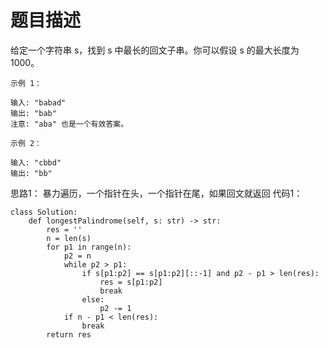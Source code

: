 # 题目描述
给定一个字符串 s，找到 s 中最长的回文子串。你可以假设 s 的最大长度为 1000。
```
示例 1：

输入: "babad"
输出: "bab"
注意: "aba" 也是一个有效答案。

示例 2：

输入: "cbbd"
输出: "bb"
```
思路1：
暴力遍历，一个指针在头，一个指针在尾，如果回文就返回
代码1：
```
class Solution:
    def longestPalindrome(self, s: str) -> str:
        res = ''
        n = len(s)
        for p1 in range(n):
            p2 = n
            while p2 > p1:
                if s[p1:p2] == s[p1:p2][::-1] and p2 - p1 > len(res):
                    res = s[p1:p2]
                    break
                else:
                    p2 -= 1
            if n - p1 < len(res):
                break
        return res
```
